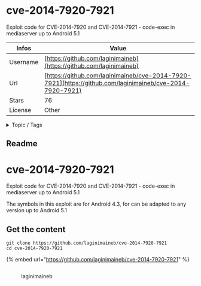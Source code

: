 # cve-2014-7920-7921

Exploit code for CVE-2014-7920 and CVE-2014-7921 - code-exec in mediaserver up to Android 5.1

| Infos    | Value                                                              |
| -------- | -------------------------------------------------------------------|
| Username | [https://github.com/laginimaineb](https://github.com/laginimaineb) |
| Url      | [https://github.com/laginimaineb/cve-2014-7920-7921](https://github.com/laginimaineb/cve-2014-7920-7921)                                               |
| Stars    | 76                                                          |
| License  | Other                                                        |

<details>

<summary>Topic / Tags</summary>



</details>

## Readme

# cve-2014-7920-7921
Exploit code for CVE-2014-7920 and CVE-2014-7921 - code-exec in mediaserver up to Android 5.1

The symbols in this exploit are for Android 4.3, for can be adapted to any version up to Android 5.1



## Get the content

```
git clone https://github.com/laginimaineb/cve-2014-7920-7921
cd cve-2014-7920-7921
```

{% embed url="https://github.com/laginimaineb/cve-2014-7920-7921" %}

<figure><img src="https://avatars.githubusercontent.com/u/11378334?v=4" alt=""><figcaption><p>laginimaineb</p></figcaption></figure>
